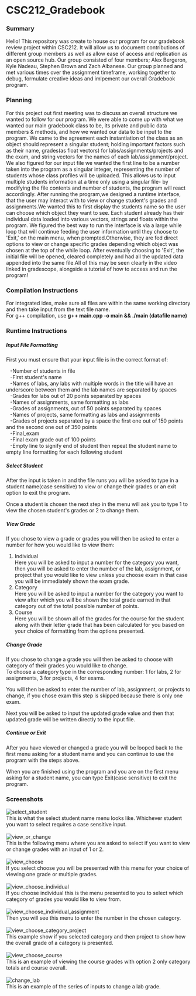 # CSC212_Gradebook
### Summary
Hello! This repository was create to house our program for our gradebook review project within CSC212. It will allow us to document contributions of different group members as well as allow ease of access and replication as an open source hub. Our group consisted of four members; Alex Bergeron, Kyle Nadeau, Stephen Brown and Zach Albanese. Our group planned and met various times over the assignment timeframe, working together to debug, formulate creative ideas and imlpement our overall Gradebook program.

### Planning
For this project out first meeting was to discuss an overall structure we wanted to follow for our program.
We were able to come up with what we wanted our main gradebook class to be, its private and public data members & methods, and how we wanted our data to be input to the program. We came to the agreement each instantiation of the class as an object should represent a singular student; holding important factors such as their name, grades(as float vectors) for labs/assignments/projects and the exam, and string vectors for the names of each lab/assignment/project. We also figured for our input file we wanted the first line to be a number taken into the program as a singular integer, representing the number of students whose class profiles will be uploaded. This allows us to input multiple students information at a time only using a singular file- by modifying the file contents and number of students, the program will react accordingly. After running the program,we designed a runtime interface, that the user may interact with to view or change student's grades and assignments.We wanted this to first display the students name so the user can choose which object they want to see. Each student already has their individual data loaded into various vectors, strings and floats within the program. We figured the best way to run the interface is via a large while loop that will continue feeding the user information until they choose to 'Exit,' on the main menu, when prompted.Otherwise, they are fed direct options to view or change specific grades depending which object was chosen at the top of the while loop. After eventually choosing to 'Exit', the initial file will be opened, cleared completely and had all the updated data appended into the same file.All of this may be seen clearly in the video linked in gradescope, alongside a tutorial of how to access and run the program!

### Compilation Instructions
For integrated ides, make sure all files are within the same working directory and then take input from the text file name. <br>
For g++ compilation,  use __g++ main.cpp -o main && ./main (datafile name)__
### Runtime Instructions
##### Input File Formatting
First you must ensure that your input file is in the correct format of:<br />

&ensp;  -Number of students in file<br />
&ensp;  -First student's name<br />
&ensp;  -Names of labs, any labs with multiple words in the title will have an underscore between them and the lab names are separated by spaces<br />
&ensp;  -Grades for labs out of 20 points separated by spaces<br />
&ensp;  -Names of assignments, same formatting as labs<br />
&ensp;  -Grades of assignments, out of 50 points separated by spaces<br />
&ensp;  -Names of projects, same formatting as labs and assignments<br />
&ensp;  -Grades of projects separated by a space the first one out of 150 points and the second one out of 350 points<br />
&ensp;  -Final_exam<br />
&ensp;  -Final exam grade out of 100 points<br />
&ensp;  -Empty line to signify end of student then repeat the student name to empty line formatting for each following student<br />

##### Select Student
After the input is taken in and the file runs you will be asked to type in a student name(case sensitive) to view or change their grades or an exit option to exit the program.

Once a student is chosen the next step in the menu will ask you to type 1 to view the chosen student's grades or 2 to change them.

##### View Grade
If you chose to view a grade or grades you will then be asked to enter a number for how you would like to view them:
  1. Individual<br />
      Here you will be asked to input a number for the category you want, then you will be asked to enter the number of the lab, assignment, or project that you would like to view unless you choose exam in that case you will be immediately shown the exam grade.<br />
  2. Category<br />
      Here you will be asked to input a number for the category you want to view after which you will be shown the total grade earned in that category out of the total possible number of points.<br />
  3. Course<br />
      Here you will be shown all of the grades for the course for the student along with their letter grade that has been calculated for you based on your choice of formatting from the options presented.<br />


##### Change Grade
If you chose to change a grade you will then be asked to choose with category of their grades you would like to change.<br />
To choose a category type in the corresponding number: 1 for labs, 2 for assignments, 3 for projects, 4 for exams.<br />

You will then be asked to enter the number of lab, assignment, or projects to change, if you chose exam this step is skipped because there is only one exam.<br />

Next you will be asked to input the updated grade value and then that updated grade will be written directly to the input file.<br />

##### Continue or Exit
After you have viewed or changed a grade you will be looped back to the first menu asking for a student name and you can continue to use the program with the steps above.

When you are finished using the program and you are on the first menu asking for a student name, you can type Exit(case sensitive) to exit the program.<br />

### Screenshots
![select_student](https://user-images.githubusercontent.com/98467752/221691361-a8fbb614-b233-4af7-b7c1-d16407e5bfc7.png)<br />
This is what the select student name menu looks like. Whichever student you want to select requires a case sensitive input.<br />
<br />
![view_or_change](https://user-images.githubusercontent.com/98467752/221693574-3229a9dc-eee6-44a1-91c2-3a358987b249.png)<br />
This is the following menu where you are asked to select if you want to view or change grades with an input of 1 or 2.<br />
<br />
![view_choose](https://user-images.githubusercontent.com/98467752/221693770-dff0d4ed-aa79-49dd-bc52-d23efd2951b1.png)<br />
If you select choose you will be presented with this menu for your choice of viewing one grade or multiple grades.<br />
<br />
![view_choose_individual](https://user-images.githubusercontent.com/98467752/221693952-4f18fd0c-a6ed-46f4-ac30-08ec5dc927e7.png)<br />
If you choose individual this is the menu presented to you to select which category of grades you would like to view from.<br />
<br />
![view_choose_individual_assignment](https://user-images.githubusercontent.com/98467752/221694057-ff30cae5-d47b-417a-96b9-408cfe6351ec.png)<br />
Then you will see this menu to enter the number in the chosen category.<br />
<br />
![view_choose_category_project](https://user-images.githubusercontent.com/98467752/221694162-ec93610d-8598-4a93-b5b0-6e5ac2bd95c9.png)<br />
This example show if you selected category and then project to show how the overall grade of a category is presented.<br />
<br />
![view_choose_course](https://user-images.githubusercontent.com/98467752/221694277-c9357e22-9d90-40d0-8ba9-9786f476213f.png)<br />
This is an example of viewing the course grades with option 2 only category totals and course overall.<br />
<br />
![change_lab](https://user-images.githubusercontent.com/98467752/221694440-7082e3ee-6e51-42b8-8a5f-a4bb4dcec663.png)<br />
This is an example of the series of inputs to change a lab grade.<br />
